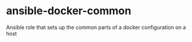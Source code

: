 # ansible-docker-common
Ansible role that sets up the common parts of a docker configuration on a host
